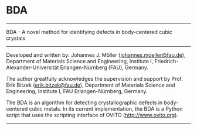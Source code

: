 # BDA
****************************************************************************************
BDA - A novel method for identifying defects in body-centered cubic crystals
****************************************************************************************

Developed and written by: 
      Johannes J. Möller (johannes.moeller@fau.de),
      Department of Materials Science and Engineering, Institute I, 
      Friedrich-Alexander-Universität Erlangen-Nürnberg (FAU), Germany.

The author greatfully acknowledges the supervision and support by Prof. Erik Bitzek (erik.bitzek@fau.de),
Department of Materials Science and Engineering, Institute I, FAU Erlangen-Nürnberg, Germany.

The BDA is an algorithm for detecting crystallographic defects in body-centered cubic metals.
In its current implementation, the BDA is a Python script that uses the scripting interface of OVITO (http://www.ovito.org).

****************************************************************************************
